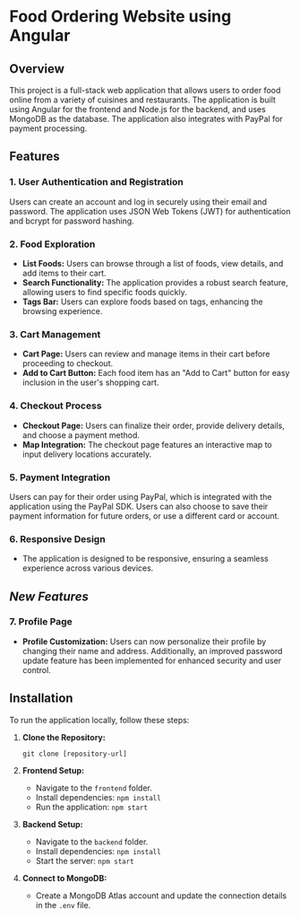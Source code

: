 # Food Ordering Website using Angular

## Overview

This project is a full-stack web application that allows users to order food online from a variety of cuisines and restaurants. The application is built using Angular for the frontend and Node.js for the backend, and uses MongoDB as the database. The application also integrates with PayPal for payment processing.

## Features

### 1. User Authentication and Registration

Users can create an account and log in securely using their email and password. The application uses JSON Web Tokens (JWT) for authentication and bcrypt for password hashing.

### 2. Food Exploration

- **List Foods:** Users can browse through a list of foods, view details, and add items to their cart.
- **Search Functionality:** The application provides a robust search feature, allowing users to find specific foods quickly.
- **Tags Bar:** Users can explore foods based on tags, enhancing the browsing experience.

### 3. Cart Management

- **Cart Page:** Users can review and manage items in their cart before proceeding to checkout.
- **Add to Cart Button:** Each food item has an "Add to Cart" button for easy inclusion in the user's shopping cart.

### 4. Checkout Process

- **Checkout Page:** Users can finalize their order, provide delivery details, and choose a payment method.
- **Map Integration:** The checkout page features an interactive map to input delivery locations accurately.

### 5. Payment Integration

Users can pay for their order using PayPal, which is integrated with the application using the PayPal SDK. Users can also choose to save their payment information for future orders, or use a different card or account.

### 6. Responsive Design

- The application is designed to be responsive, ensuring a seamless experience across various devices.

## _New Features_
### 7. Profile Page

- **Profile Customization:** Users can now personalize their profile by changing their name and address. Additionally, an improved password update feature has been implemented for enhanced security and user control.


## Installation

To run the application locally, follow these steps:

1. **Clone the Repository:**
   ```
   git clone [repository-url]
   ```

2. **Frontend Setup:**
   - Navigate to the `frontend` folder.
   - Install dependencies: `npm install`
   - Run the application: `npm start`

3. **Backend Setup:**
   - Navigate to the `backend` folder.
   - Install dependencies: `npm install`
   - Start the server: `npm start`

4. **Connect to MongoDB:**
   - Create a MongoDB Atlas account and update the connection details in the `.env` file.
